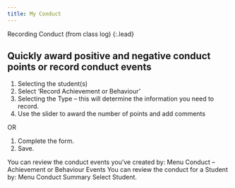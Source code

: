 ```yaml
---
title: My Conduct
---
```


Recording Conduct (from class log)
{:.lead}

## Quickly award positive and negative conduct points or record conduct events

1. Selecting the student(s)
1. Select ‘Record Achievement or Behaviour’
1. Selecting the Type – this will determine the information you need to record.
1. Use the slider to award the number of points and add comments

OR

1. Complete the form.
1. Save.
 
You can review the conduct events you’ve created by:
Menu
Conduct – Achievement or Behaviour Events
You can review the conduct for a Student by:
Menu
Conduct Summary
Select Student.
